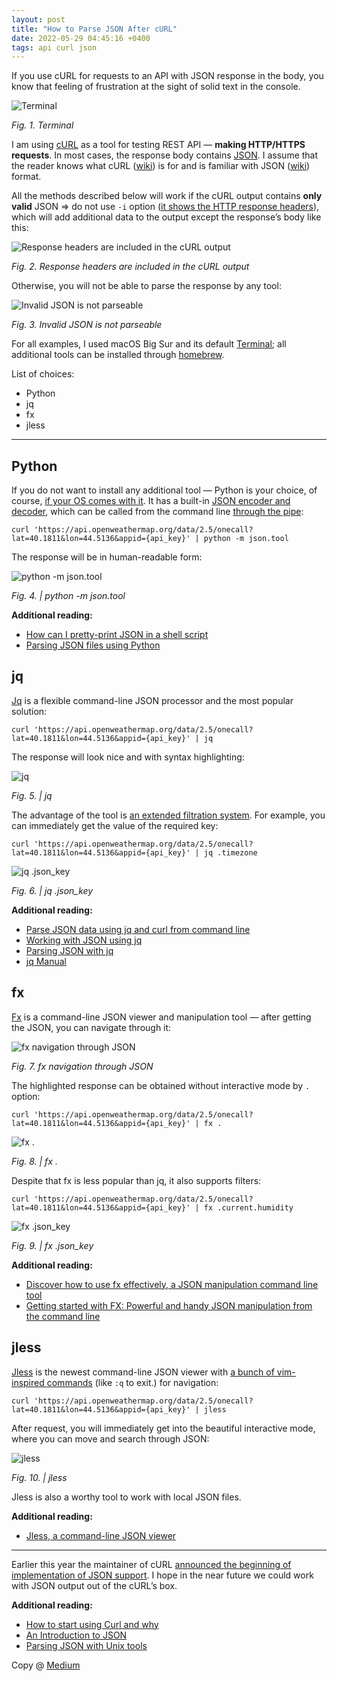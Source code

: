 ```yaml
---
layout: post
title: "How to Parse JSON After cURL"
date: 2022-05-29 04:45:16 +0400
tags: api curl json
---
```


If you use cURL for requests to an API with JSON response in the body, you know that feeling of frustration at the sight of solid text in the console.

![Terminal](/assets/2022-05-29/01-terminal.png)

_Fig. 1. Terminal_

I am using [cURL](https://curl.se/) as a tool for testing REST API — **making HTTP/HTTPS requests**. In most cases, the response body contains [JSON](https://www.json.org/). I assume that the reader knows what cURL ([wiki](https://en.wikipedia.org/wiki/CURL)) is for and is familiar with JSON ([wiki](https://en.wikipedia.org/wiki/JSON)) format.

All the methods described below will work if the cURL output contains **only valid** JSON ⇒ do not use `-i` option ([it shows the HTTP response headers](https://curl.se/docs/manpage.html#-i)), which will add additional data to the output except the response’s body like this:

![Response headers are included in the cURL output](/assets/2022-05-29/02-curl-output.png)

_Fig. 2. Response headers are included in the cURL output_

Otherwise, you will not be able to parse the response by any tool:

![Invalid JSON is not parseable](/assets/2022-05-29/03-invaid-json.png)

_Fig. 3. Invalid JSON is not parseable_

For all examples, I used macOS Big Sur and its default [Terminal](<https://en.wikipedia.org/wiki/Terminal_(macOS)>); all additional tools can be installed through [homebrew](https://brew.sh/).

List of choices:

- Python
- jq
- fx
- jless

---

## Python

If you do not want to install any additional tool — Python is your choice, of course, [if your OS comes with it](https://docs.python.org/3/using/unix.html). It has a built-in [JSON encoder and decoder](https://docs.python.org/3/library/json.html), which can be called from the command line [through the pipe](https://www.geeksforgeeks.org/piping-in-unix-or-linux/):

```
curl 'https://api.openweathermap.org/data/2.5/onecall?lat=40.1811&lon=44.5136&appid={api_key}' | python -m json.tool
```

The response will be in human-readable form:

![python -m json.tool](/assets/2022-05-29/04-python-m-json-tool.png)

_Fig. 4. \| python -m json.tool_

**Additional reading:**

- [How can I pretty-print JSON in a shell script](https://stackoverflow.com/a/1920585)
- [Parsing JSON files using Python](https://medium.com/analytics-vidhya/parsing-json-files-using-python-f8fb04172ce7)

## jq

[Jq](https://stedolan.github.io/jq/) is a flexible command-line JSON processor and the most popular solution:

```
curl 'https://api.openweathermap.org/data/2.5/onecall?lat=40.1811&lon=44.5136&appid={api_key}' | jq
```

The response will look nice and with syntax highlighting:

![jq](/assets/2022-05-29/05-jq.png)

_Fig. 5. \| jq_

The advantage of the tool is [an extended filtration system](https://stedolan.github.io/jq/manual/#Basicfilters). For example, you can immediately get the value of the required key:

```
curl 'https://api.openweathermap.org/data/2.5/onecall?lat=40.1811&lon=44.5136&appid={api_key}' | jq .timezone
```

![jq .json_key](/assets/2022-05-29/06-jq-json-key.png)

_Fig. 6. \| jq .json_key_

**Additional reading:**

- [Parse JSON data using jq and curl from command line](https://medium.com/how-tos-for-coders/https-medium-com-how-tos-for-coders-parse-json-data-using-jq-and-curl-from-command-line-5aa8a05cd79b)
- [Working with JSON using jq](https://sher-chowdhury.medium.com/working-with-json-using-jq-ce06bae5545a)
- [Parsing JSON with jq](http://www.compciv.org/recipes/cli/jq-for-parsing-json/)
- [jq Manual](https://stedolan.github.io/jq/manual/)

## fx

[Fx](https://github.com/antonmedv/fx) is a command-line JSON viewer and manipulation tool — after getting the JSON, you can navigate through it:

![fx navigation through JSON](/assets/2022-05-29/07-fx-navigation-through-json.gif)

_Fig. 7. fx navigation through JSON_

The highlighted response can be obtained without interactive mode by `.` option:

```
curl 'https://api.openweathermap.org/data/2.5/onecall?lat=40.1811&lon=44.5136&appid={api_key}' | fx .
```

![fx .](/assets/2022-05-29/08-fx.png)

_Fig. 8. \| fx ._

Despite that fx is less popular than jq, it also supports filters:

```
curl 'https://api.openweathermap.org/data/2.5/onecall?lat=40.1811&lon=44.5136&appid={api_key}' | fx .current.humidity
```

![fx .json_key](/assets/2022-05-29/09-fx-json-key.png)

_Fig. 9. \| fx .json_key_

**Additional reading:**

- [Discover how to use fx effectively, a JSON manipulation command line tool](https://medium.com/@antonmedv/discover-how-to-use-fx-effectively-668845d2a4ea)
- [Getting started with FX: Powerful and handy JSON manipulation from the command line](https://dev.to/sanexperts/getting-started-with-fx-powerful-and-handy-json-manipulation-from-the-command-line-362f)

## jless

[Jless](https://jless.io/) is the newest command-line JSON viewer with [a bunch of vim-inspired commands](https://jless.io/user-guide.html) (like `:q` to exit.) for navigation:

```
curl 'https://api.openweathermap.org/data/2.5/onecall?lat=40.1811&lon=44.5136&appid={api_key}' | jless
```

After request, you will immediately get into the beautiful interactive mode, where you can move and search through JSON:

![jless](/assets/2022-05-29/10-jless.png)

_Fig. 10. \| jless_

Jless is also a worthy tool to work with local JSON files.

**Additional reading:**

- [Jless, a command-line JSON viewer](https://pauljuliusmartinez.github.io/)

---

Earlier this year the maintainer of cURL [announced the beginning of implementation of JSON support](https://curl.se/mail/archive-2022-01/0043.html). I hope in the near future we could work with JSON output out of the cURL’s box.

**Additional reading:**

- [How to start using Curl and why](https://medium.com/free-code-camp/how-to-start-using-curl-and-why-a-hands-on-introduction-ea1c913caaaa)
- [An Introduction to JSON](https://www.digitalocean.com/community/tutorials/an-introduction-to-json)
- [Parsing JSON with Unix tools](https://stackoverflow.com/a/1955555)

Copy @ [Medium](https://adequatica.medium.com/how-to-parse-json-after-curl-71e9413daa0c)
